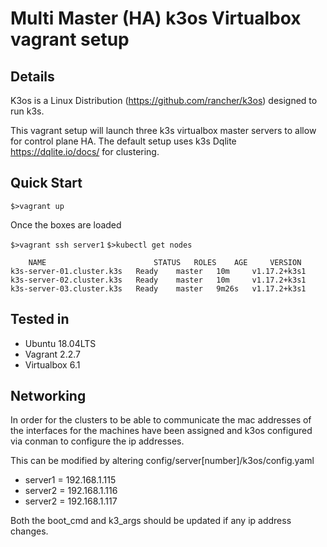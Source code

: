 # Multi Master (HA) k3os Virtualbox vagrant setup

## Details

K3os is a Linux Distribution (https://github.com/rancher/k3os) designed to run k3s.

This vagrant setup will launch three k3s virtualbox master servers to allow for control plane HA. The default setup uses k3s Dqlite https://dqlite.io/docs/ for clustering.

## Quick Start

``$>vagrant up``

Once the boxes are loaded

`$>vagrant ssh server1`
`$>kubectl get nodes`

```
    NAME                        STATUS   ROLES    AGE     VERSION
k3s-server-01.cluster.k3s   Ready    master   10m     v1.17.2+k3s1
k3s-server-02.cluster.k3s   Ready    master   10m     v1.17.2+k3s1
k3s-server-03.cluster.k3s   Ready    master   9m26s   v1.17.2+k3s1
```

## Tested in

 - Ubuntu 18.04LTS
 - Vagrant 2.2.7
 - Virtualbox 6.1

## Networking

In order for the clusters to be able to communicate the mac addresses of the interfaces for the machines have been assigned and k3os configured via conman to configure the ip addresses.

This can be modified by altering config/server[number]/k3os/config.yaml

 - server1 = 192.168.1.115
 - server2 = 192.168.1.116
 - server2 = 192.168.1.117

Both the boot_cmd and k3_args should be updated if any ip address changes.